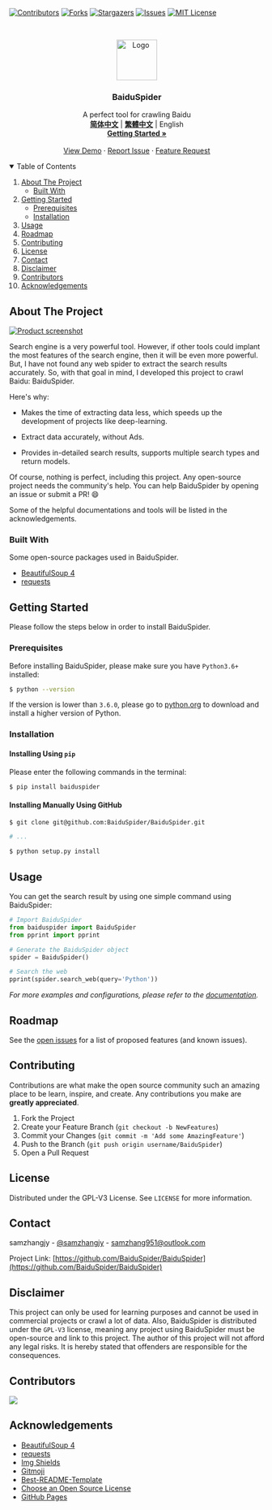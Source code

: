 <!--
*** Thanks for checking out the Best-README-Template. If you have a suggestion
*** that would make this better, please fork the repo and create a pull request
*** or simply open an issue with the tag "enhancement".
*** Thanks again! Now go create something AMAZING! :D
-->



<!-- PROJECT SHIELDS -->
<!--
*** I'm using markdown "reference style" links for readability.
*** Reference links are enclosed in brackets [ ] instead of parentheses ( ).
*** See the bottom of this document for the declaration of the reference variables
*** for contributors-url, forks-url, etc. This is an optional, concise syntax you may use.
*** https://www.markdownguide.org/basic-syntax/#reference-style-links
-->
[![Contributors][contributors-shield]][contributors-url]
[![Forks][forks-shield]][forks-url]
[![Stargazers][stars-shield]][stars-url]
[![Issues][issues-shield]][issues-url]
[![MIT License][license-shield]][license-url]



<!-- PROJECT LOGO -->
<br />
<p align="center">
  <a href="https://github.com/BaiduSpider/BaiduSpider">
    <img src="https://baiduspider.github.io/assets/logo.png" alt="Logo" width="80" height="80">
  </a>

  <h3 align="center">BaiduSpider</h3>

  <p align="center">
    A perfect tool for crawling Baidu
    <br />
    <a href="https://github.com/BaiduSpider/BaiduSpider/blob/dev/README.md"><strong>简体中文</strong></a>
    |
    <a href="https://github.com/BaiduSpider/BaiduSpider/blob/dev/README-zh-tw.md"><strong>繁體中文</strong></a>
    |
    <span>English</span>
    <br />
    <a href="https://baiduspider.github.io/"><strong>Getting Started »</strong></a>
    <br />
    <br />
    <a href="https://baiduspider.github.io/usage/get-started/">View Demo</a>
    ·
    <a href="https://github.com/BaiduSpider/BaiduSpider/issues">Report Issue</a>
    ·
    <a href="https://github.com/BaiduSpider/BaiduSpider/issues">Feature Request</a>
  </p>
</p>



<!-- TABLE OF CONTENTS -->
<details open="open">
  <summary>Table of Contents</summary>
  <ol>
    <li>
      <a href="#about-the-project">About The Project</a>
      <ul>
        <li><a href="#built-with">Built With</a></li>
      </ul>
    </li>
    <li>
      <a href="#getting-started">Getting Started</a>
      <ul>
        <li><a href="#prerequisites">Prerequisites</a></li>
        <li><a href="#installation">Installation</a></li>
      </ul>
    </li>
    <li><a href="#usage">Usage</a></li>
    <li><a href="#roadmap">Roadmap</a></li>
    <li><a href="#contributing">Contributing</a></li>
    <li><a href="#License">License</a></li>
    <li><a href="#contact">Contact</a></li>
    <li><a href="#disclaimer">Disclaimer</a></li>
    <li><a href="#contributors">Contributors</a></li>
    <li><a href="#acknowledgements">Acknowledgements</a></li>
  </ol>
</details>


<!-- ## WARNING

This is the `dev` branch, which is the development branch. All code or features may be unstable, it is for reference only. We do NOT recommend using this version of BaiduSpider in open source projects. -->


<!-- ABOUT THE PROJECT -->
## About The Project

[![Product screenshot][product-screenshot]](https://baiduspider.github.io)

Search engine is a very powerful tool. However, if other tools could implant the most features of the search engine, then it will be even more powerful. But, I have not found any web spider to extract the search results accurately. So, with that goal in mind, I developed this project to crawl Baidu: BaiduSpider.

Here's why:
* Makes the time of extracting data less, which speeds up the development of projects like deep-learning.

* Extract data accurately, without Ads.

* Provides in-detailed search results, supports multiple search types and return models.

Of course, nothing is perfect, including this project. Any open-source project needs the community's help. You can help BaiduSpider by opening an issue or submit a PR! :smile:

Some of the helpful documentations and tools will be listed in the acknowledgements.

### Built With

Some open-source packages used in BaiduSpider.

* [BeautifulSoup 4](https://www.crummy.com/software/BeautifulSoup/)
* [requests](https://docs.python-requests.org/zh_CN/latest/)



<!-- GETTING STARTED -->
## Getting Started

Please follow the steps below in order to install BaiduSpider.

### Prerequisites

Before installing BaiduSpider, please make sure you have `Python3.6+` installed:

```sh
$ python --version
```

If the version is lower than `3.6.0`, please go to [python.org](https://www.python.org/downloads/) to download and install a higher version of Python.

### Installation

#### Installing Using `pip`

Please enter the following commands in the terminal:

```sh
$ pip install baiduspider
```

#### Installing Manually Using GitHub

```sh
$ git clone git@github.com:BaiduSpider/BaiduSpider.git

# ...

$ python setup.py install
```


<!-- USAGE EXAMPLES -->
## Usage

You can get the search result by using one simple command using BaiduSpider:

```python
# Import BaiduSpider
from baiduspider import BaiduSpider
from pprint import pprint

# Generate the BaiduSpider object
spider = BaiduSpider()

# Search the web
pprint(spider.search_web(query='Python'))
```

_For more examples and configurations, please refer to the [documentation](https://baiduspider.github.io)._



<!-- ROADMAP -->
## Roadmap

See the [open issues](https://github.com/BaiduSpider/BaiduSpider/issues) for a list of proposed features (and known issues).



<!-- CONTRIBUTING -->
## Contributing

Contributions are what make the open source community such an amazing place to be learn, inspire, and create. Any contributions you make are **greatly appreciated**.

1. Fork the Project
2. Create your Feature Branch (`git checkout -b NewFeatures`)
3. Commit your Changes (`git commit -m 'Add some AmazingFeature'`)
4. Push to the Branch (`git push origin username/BaiduSpider`)
5. Open a Pull Request



<!-- LICENSE -->
## License

Distributed under the GPL-V3 License. See `LICENSE` for more information.



<!-- CONTACT -->
## Contact

samzhangjy - [@samzhangjy](https://twitter.com/samzhangjy) - samzhang951@outlook.com

Project Link: [https://github.com/BaiduSpider/BaiduSpider](https://github.com/BaiduSpider/BaiduSpider)


## Disclaimer

This project can only be used for learning purposes and cannot be used in commercial projects or crawl a lot of data. Also, BaiduSpider is distributed under the `GPL-V3` license, meaning any project using BaiduSpider must be open-source and link to this project. The author of this project will not afford any legal risks. It is hereby stated that offenders are responsible for the consequences.


## Contributors

<a href="https://github.com/baiduspider/baiduspider/graphs/contributors">
  <img src="https://contrib.rocks/image?repo=baiduspider/baiduspider" />
</a>


<!-- ACKNOWLEDGEMENTS -->
## Acknowledgements
* [BeautifulSoup 4](https://www.crummy.com/software/BeautifulSoup/)
* [requests](https://docs.python-requests.org/zh_CN/latest/)
* [Img Shields](https://shields.io)
* [Gitmoji](https://gitmoji.dev/)
* [Best-README-Template](https://github.com/othneildrew/Best-README-Template)
* [Choose an Open Source License](https://choosealicense.com)
* [GitHub Pages](https://pages.github.com)





<!-- MARKDOWN LINKS & IMAGES -->
<!-- https://www.markdownguide.org/basic-syntax/#reference-style-links -->
[contributors-shield]: https://img.shields.io/github/contributors/BaiduSpider/BaiduSpider?style=for-the-badge
[contributors-url]: https://github.com/BaiduSpider/BaiduSpider/graphs/contributors
[forks-shield]: https://img.shields.io/github/forks/BaiduSpider/BaiduSpider?style=for-the-badge
[forks-url]: https://github.com/BaiduSpider/BaiduSpider/network/members
[stars-shield]: https://img.shields.io/github/stars/BaiduSpider/BaiduSpider?style=for-the-badge
[stars-url]: https://github.com/BaiduSpider/BaiduSpider/stargazers
[issues-shield]: https://img.shields.io/github/issues/BaiduSpider/BaiduSpider?style=for-the-badge
[issues-url]: https://github.com/BaiduSpider/BaiduSpider/issues
[license-shield]: https://img.shields.io/github/license/BaiduSpider/BaiduSpider?style=for-the-badge
[license-url]: https://github.com/BaiduSpider/BaiduSpider/blob/master/LICENSE
[product-screenshot]: https://i.loli.net/2021/04/22/V7gGrmTDlfR5U24.png